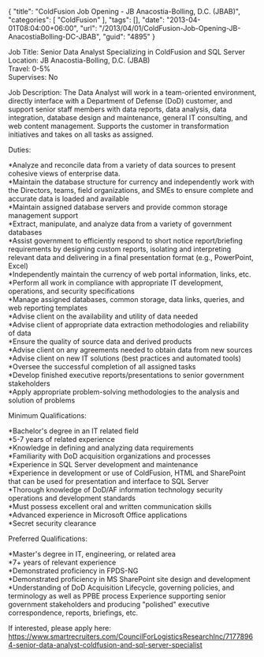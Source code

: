 {
	"title": "ColdFusion Job Opening - JB Anacostia-Bolling, D.C. (JBAB)",
	"categories": [
		"ColdFusion"
	],
	"tags": [],
	"date": "2013-04-01T08:04:00+06:00",
	"url": "/2013/04/01/ColdFusion-Job-Opening-JB-AnacostiaBolling-DC-JBAB",
	"guid": "4895"
}

Job Title:      Senior Data Analyst Specializing in ColdFusion and SQL Server<br/>
Location:       JB Anacostia-Bolling, D.C. (JBAB)<br/>
Travel: 0-5%<br/>
Supervises:     No<br/>

Job Description:  The Data Analyst will work in a team-oriented environment, directly interface with a Department of Defense (DoD) customer, and support senior staff members with data reports, data analysis, data integration, database design and maintenance, general IT consulting, and web content management.  Supports the customer in transformation initiatives and takes on all tasks as assigned.

Duties:

*Analyze and reconcile data from a variety of data sources to present cohesive views of enterprise data.<br/>
*Maintain the database structure for currency and independently work with the Directors, teams, field organizations, and SMEs to ensure complete and accurate data is loaded and available<br/>
*Maintain assigned database servers and provide common storage management support<br/>
*Extract, manipulate, and analyze data from a variety of government databases<br/>
*Assist government to efficiently respond to short notice report/briefing requirements by designing custom reports, isolating and interpreting relevant data and delivering in a final presentation format (e.g., PowerPoint, Excel)<br/>
*Independently maintain the currency of web portal information, links, etc.<br/>
*Perform all work in compliance with appropriate IT development, operations, and security specifications<br/>
*Manage assigned databases, common storage, data links, queries, and web reporting templates<br/>
*Advise client on the availability and utility of data needed<br/>
*Advise client of appropriate data extraction methodologies and reliability of data<br/>
*Ensure the quality of source data and derived products<br/>
*Advise client on any agreements needed to obtain data from new sources<br/>
*Advise client on new IT solutions (best practices and automated tools)<br/>
*Oversee the successful completion of all assigned tasks<br/>
*Develop finished executive reports/presentations to senior government stakeholders<br/>
*Apply appropriate problem-solving methodologies to the analysis and solution of problems<br/>

Minimum Qualifications:

*Bachelor's degree in an IT related field<br/>
*5-7 years of related experience<br/>
*Knowledge in defining and analyzing data requirements<br/>
*Familiarity with DoD acquisition organizations and processes<br/>
*Experience in SQL Server development and maintenance<br/>
*Experience in development or use of ColdFusion, HTML and SharePoint that can be used for presentation and interface to SQL Server<br/>
*Thorough knowledge of DoD/AF information technology security operations and development standards<br/>
*Must possess excellent oral and written communication skills<br/>
*Advanced experience in Microsoft Office applications<br/>
*Secret security clearance<br/>

Preferred Qualifications:

*Master's degree in IT, engineering, or related area<br/>
*7+ years of relevant experience<br/>
*Demonstrated proficiency in FPDS-NG<br/>
*Demonstrated proficiency in MS SharePoint site design and development<br/>
*Understanding of DoD Acquisition Lifecycle, governing policies, and terminology as well as PPBE process Experience supporting senior government stakeholders and producing "polished" executive correspondence, reports, briefings, etc.

If interested, please apply here:
<a href="https://www.smartrecruiters.com/CouncilForLogisticsResearchInc/71778964-senior-data-analyst-coldfusion-and-sql-server-specialist">https://www.smartrecruiters.com/CouncilForLogisticsResearchInc/71778964-senior-data-analyst-coldfusion-and-sql-server-specialist</a>